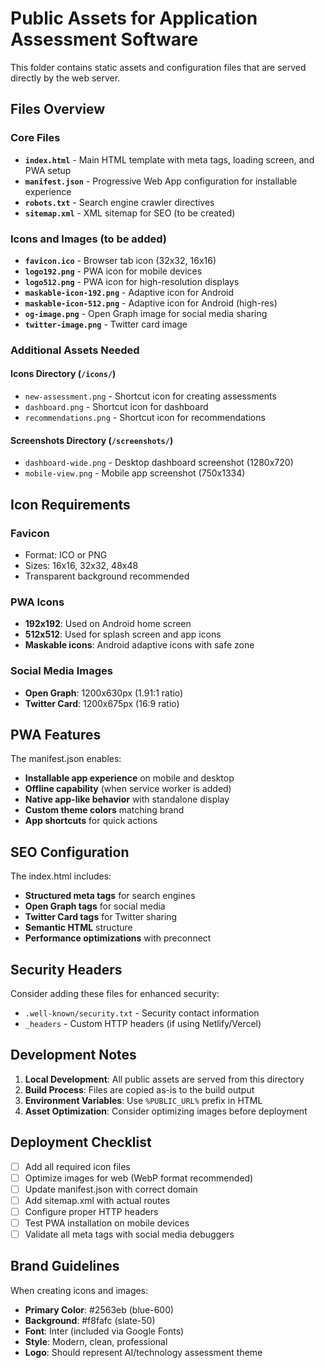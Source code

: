 # Public Assets for Application Assessment Software

This folder contains static assets and configuration files that are served directly by the web server.

## Files Overview

### Core Files
- **`index.html`** - Main HTML template with meta tags, loading screen, and PWA setup
- **`manifest.json`** - Progressive Web App configuration for installable experience
- **`robots.txt`** - Search engine crawler directives
- **`sitemap.xml`** - XML sitemap for SEO (to be created)

### Icons and Images (to be added)
- **`favicon.ico`** - Browser tab icon (32x32, 16x16)
- **`logo192.png`** - PWA icon for mobile devices
- **`logo512.png`** - PWA icon for high-resolution displays
- **`maskable-icon-192.png`** - Adaptive icon for Android
- **`maskable-icon-512.png`** - Adaptive icon for Android (high-res)
- **`og-image.png`** - Open Graph image for social media sharing
- **`twitter-image.png`** - Twitter card image

### Additional Assets Needed

#### Icons Directory (`/icons/`)
- `new-assessment.png` - Shortcut icon for creating assessments
- `dashboard.png` - Shortcut icon for dashboard
- `recommendations.png` - Shortcut icon for recommendations

#### Screenshots Directory (`/screenshots/`)
- `dashboard-wide.png` - Desktop dashboard screenshot (1280x720)
- `mobile-view.png` - Mobile app screenshot (750x1334)

## Icon Requirements

### Favicon
- Format: ICO or PNG
- Sizes: 16x16, 32x32, 48x48
- Transparent background recommended

### PWA Icons
- **192x192**: Used on Android home screen
- **512x512**: Used for splash screen and app icons
- **Maskable icons**: Android adaptive icons with safe zone

### Social Media Images
- **Open Graph**: 1200x630px (1.91:1 ratio)
- **Twitter Card**: 1200x675px (16:9 ratio)

## PWA Features

The manifest.json enables:
- **Installable app experience** on mobile and desktop
- **Offline capability** (when service worker is added)
- **Native app-like behavior** with standalone display
- **Custom theme colors** matching brand
- **App shortcuts** for quick actions

## SEO Configuration

The index.html includes:
- **Structured meta tags** for search engines
- **Open Graph tags** for social media
- **Twitter Card tags** for Twitter sharing
- **Semantic HTML** structure
- **Performance optimizations** with preconnect

## Security Headers

Consider adding these files for enhanced security:
- `.well-known/security.txt` - Security contact information
- `_headers` - Custom HTTP headers (if using Netlify/Vercel)

## Development Notes

1. **Local Development**: All public assets are served from this directory
2. **Build Process**: Files are copied as-is to the build output
3. **Environment Variables**: Use `%PUBLIC_URL%` prefix in HTML
4. **Asset Optimization**: Consider optimizing images before deployment

## Deployment Checklist

- [ ] Add all required icon files
- [ ] Optimize images for web (WebP format recommended)
- [ ] Update manifest.json with correct domain
- [ ] Add sitemap.xml with actual routes
- [ ] Configure proper HTTP headers
- [ ] Test PWA installation on mobile devices
- [ ] Validate all meta tags with social media debuggers

## Brand Guidelines

When creating icons and images:
- **Primary Color**: #2563eb (blue-600)
- **Background**: #f8fafc (slate-50)
- **Font**: Inter (included via Google Fonts)
- **Style**: Modern, clean, professional
- **Logo**: Should represent AI/technology assessment theme